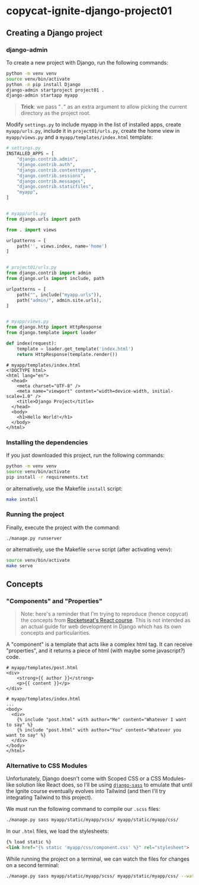 # copycat-ignite-django-project01

## Creating a Django project

### django-admin

To create a new project with Django, run the following commands:

```bash
python -m venv venv
source venv/bin/activate
python -m pip install Django
django-admin startproject project01 .
django-admin startapp myapp
```

> **Trick**: we pass "`.`" as an extra argument to allow picking the current directory as the project root.

Modify `settings.py` to include myapp in the list of installed apps, create `myapp/urls.py`, include it in `project01/urls.py`, create the home view in `myapp/views.py` and a `myapp/templates/index.html` template:

```python
# settings.py
INSTALLED_APPS = [
    "django.contrib.admin",
    "django.contrib.auth",
    "django.contrib.contenttypes",
    "django.contrib.sessions",
    "django.contrib.messages",
    "django.contrib.staticfiles",
    "myapp",
]


# myapp/urls.py
from django.urls import path

from . import views

urlpatterns = [
    path('', views.index, name='home')
]


# project01/urls.py
from django.contrib import admin
from django.urls import include, path

urlpatterns = [
    path("", include("myapp.urls")),
    path("admin/", admin.site.urls),
]


# myapp/views.py
from django.http import HttpResponse
from django.template import loader

def index(request):
    template = loader.get_template('index.html')
    return HttpResponse(template.render())

```

```django
# myapp/templates/index.html
<!DOCTYPE html>
<html lang="en">
  <head>
    <meta charset="UTF-8" />
    <meta name="viewport" content="width=device-width, initial-scale=1.0" />
    <title>Django Project</title>
  </head>
  <body>
    <h1>Hello World!</h1>
  </body>
</html>
```

### Installing the dependencies

If you just downloaded this project, run the following commands:

```bash
python -m venv venv
source venv/bin/activate
pip install -r requirements.txt
```

or alternatively, use the Makefile `install` script:

```bash
make install
```

### Running the project

Finally, execute the project with the command:

```
./manage.py runserver
```

or alternatively, use the Makefile `serve` script (after activating venv):

```bash
source venv/bin/activate
make serve
```

## Concepts

### "Components" and "Properties"

> Note: here's a reminder that I'm trying to reproduce (hence copycat) the concepts from [Rocketseat's React course](https://github.com/jobsonita/rocketseat-ignite-react-project01). This is not intended as an actual guide for web development in Django which has its own concepts and particularities.

A "component" is a template that acts like a complex html tag. It can receive "properties", and it returns a piece of html (with maybe some javascript?) code.

```django
# myapp/templates/post.html
<div>
    <strong>{{ author }}</strong>
    <p>{{ content }}</p>
</div>

# myapp/templates/index.html
...
<body>
  <div>
    {% include "post.html" with author="Me" content="Whatever I want to say" %}
    {% include "post.html" with author="You" content="Whatever you want to say" %}
  </div>
</body>
</html>
```

### Alternative to CSS Modules

Unfortunately, Django doesn't come with Scoped CSS or a CSS Modules-like solution like React does, so I'll be using [`django-sass`](https://pypi.org/project/django-sass/) to emulate that until the Ignite course eventually evolves into Tailwind (and then I'll try integrating Tailwind to this project).

We must run the following command to compile our `.scss` files:

```bash
./manage.py sass myapp/static/myapp/scss/ myapp/static/myapp/css/
```

In our `.html` files, we load the stylesheets:

```html
{% load static %}
<link href="{% static 'myapp/css/component.css' %}" rel="stylesheet">
```

While running the project on a terminal, we can watch the files for changes on a second terminal:

```bash
./manage.py sass myapp/static/myapp/scss/ myapp/static/myapp/css/ --watch
```
